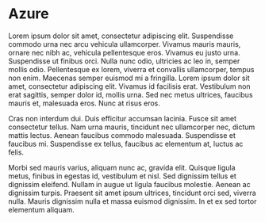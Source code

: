 # Azure

Lorem ipsum dolor sit amet, consectetur adipiscing elit. Suspendisse commodo urna nec arcu vehicula ullamcorper. Vivamus mauris mauris, ornare nec nibh ac, vehicula pellentesque eros. Vivamus eu justo urna. Suspendisse ut finibus orci. Nulla nunc odio, ultricies ac leo in, semper mollis odio. Pellentesque ex lorem, viverra et convallis ullamcorper, tempus non enim. Maecenas semper euismod mi a fringilla. Lorem ipsum dolor sit amet, consectetur adipiscing elit. Vivamus id facilisis erat. Vestibulum non erat sagittis, semper dolor id, mollis urna. Sed nec metus ultrices, faucibus mauris et, malesuada eros. Nunc at risus eros.

Cras non interdum dui. Duis efficitur accumsan lacinia. Fusce sit amet consectetur tellus. Nam urna mauris, tincidunt nec ullamcorper nec, dictum mattis lectus. Aenean faucibus commodo malesuada. Suspendisse et faucibus mi. Suspendisse ex tellus, faucibus ac elementum at, luctus ac felis.

Morbi sed mauris varius, aliquam nunc ac, gravida elit. Quisque ligula metus, finibus in egestas id, vestibulum et nisl. Sed dignissim tellus et dignissim eleifend. Nullam in augue ut ligula faucibus molestie. Aenean ac dignissim turpis. Praesent sit amet ipsum ultrices, tincidunt orci sed, viverra nulla. Mauris dignissim nulla et massa euismod dignissim. In et ex sed tortor elementum aliquam.